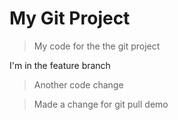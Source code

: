 # My Git Project

> My code for the the git project

I'm in the feature branch

> Another code change

 >Made a change for git pull demo
